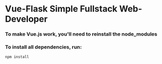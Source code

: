 # Vue-Flask Simple Fullstack Web-Developer
### To make Vue.js work, you'll need to reinstall the node_modules
### To install all dependencies, run:

```
npm install
```